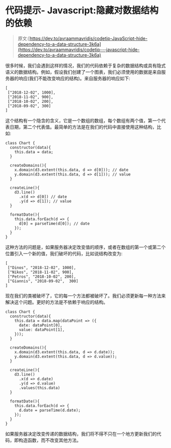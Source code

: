 # 代码提示- Javascript:隐藏对数据结构的依赖

> 原文:[https://dev.to/avraammavridis/codetip-JavaScript-hide-dependency-to-a-data-structure-3k6a](https://dev.to/avraammavridis/codetip---javascript-hide-dependency-to-a-data-structure-3k6a)

很多时候，我们会遇到这样的情况，我们的代码依赖于复杂的数据结构或具有隐式语义的数据结构。例如，假设我们创建了一个图表，我们必须使用的数据是来自服务器的响应(我们不能改变响应的结构)。来自服务器的响应如下:

```
[
 ["2018-12-02", 1000], 
 ["2018-11-02", 900], 
 ["2018-10-02", 200], 
 ["2018-09-02", 300]
] 
```

这个结构有一个隐含的含义，它是一个数组的数组，每个数组有两个值，第一个代表日期，第二个代表值。最简单的方法是在我们的代码中直接使用这种结构，比如:

```
class Chart {
  constructor(data){
    this.data = data;
  }

  createDomains(){
    x.domain(d3.extent(this.data, d => d[0])); // date
    y.domain(d3.extent(this.data, d => d[1])); // value
  }

  createLine(){
    d3.line()
      .x(d => d[0]) // date 
      .y(d => d[1]); // value
  }

  formatDate(){
    this.data.forEach(d => {
      d[0] = parseTime(d[0]); // date
    });
  }
} 
```

这种方法的问题是，如果服务器决定改变值的顺序，或者在数组的第一个或第二个位置引入一个新的值，我们破坏的代码，比如说结构改变为:

```
[
 ["Dinos", "2018-12-02", 1000], 
 ["Nikos", "2018-11-02", 900], 
 ["Petros", "2018-10-02", 200], 
 ["Giannis", "2018-09-02",  300]
] 
```

现在我们的类被破坏了，它的每一个方法都被破坏了。我们必须更新每一种方法来解决这个问题。更好的方法是不依赖于响应的结构。

```
class Chart {
  constructor(data){
    this.data = data.map(dataPoint => ({
      date: dataPoint[0],
      value: dataPoint[1],
    }));
  }

  createDomains(){
    x.domain(d3.extent(this.data, d => d.date));
    y.domain(d3.extent(this.data, d => d.value));
  }

  createLine(){
    d3.line()
      .x(d => d.date)
      .y(d => d.value)
      .values(this.data) 
  }

  formatDate(){
    this.data.forEach(d => {
      d.date = parseTime(d.date);
    });
  }
} 
```

如果服务器决定改变传递的数据结构，我们将不得不只在一个地方更新我们的代码，即构造函数，而不改变其他方法。